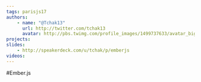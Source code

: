 ```yaml
---
tags: parisjs17
authors:
    - name: "@Tchak13"
      url: http://twitter.com/tchak13
      avatar: http://pbs.twimg.com/profile_images/1499737633/avatar_bigger.jpg
projects:
slides:
    - http://speakerdeck.com/u/tchak/p/emberjs
videos:
---
```

#Ember.js
